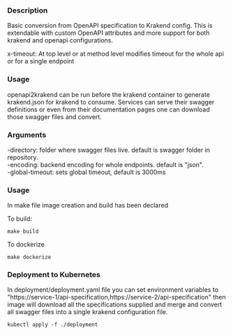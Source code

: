 ### Description
Basic conversion from OpenAPI specification to Krakend config. This is extendable with custom OpenAPI 
attributes and more support for both krakend and openapi configurations.

x-timeout: At top level or at method level modifies timeout for the whole api or for a single endpoint 

### Usage

openapi2krakend can be run before the krakend container to generate krakend.json for krakend to consume.
Services can serve their swagger definitions or even from their documentation pages one can download those swagger
files and convert.

### Arguments

-directory: folder where swagger files live. default is swagger folder in repository.
<br>
-encoding: backend encoding for whole endpoints. default is "json".
<br>
-global-timeout: sets global timeout, default is 3000ms 

### Usage

In make file image creation and build has been declared 

To build:
```shell 
make build
``` 

To dockerize
````shell
make dockerize
````

### Deployment to Kubernetes

In deployment/deployment.yaml file you can set environment variables to "https://service-1/api-specification,https://service-2/api-specification"
then image will download all the specifications supplied and merge and convert all swagger files into a single krakend
configuration file.

````shell
kubectl apply -f ./deployment
````
